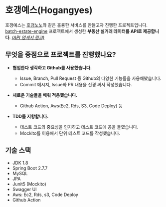 # 호갱예스(Hogangyes)

호갱예스는 [호갱노노](https://hogangnono.com/)와 같은 훌륭한 서비스를 만들고자 진행한 프로젝트입니다.   
[batch-estate-engine](https://github.com/dsadara/batch-estate-engine) 프로젝트에서 생성한 **부동산 실거래 데이터를 API로 제공합니다**.
*[(API 명세서 링크)](http://3.37.47.2:80/swagger-ui/index.html)*

## 무엇을 중점으로 프로젝트를 진행했나요?

- **협업한다 생각하고 Github를 사용했습니다.**
    - Issue, Branch, Pull Request 등 Github의 다양한 기능들을 사용해봤습니다.
    - Commit 메시지, Issue와 PR 내용을 신경 써서 작성했습니다.   

- **새로운 기술들을 배워 적용했습니다.**
    - Github Action, Aws(Ec2, Rds, S3, Code Deploy) 등

- **TDD를 지향합니다.**
    - 테스트 코드의 중요성을 인지하고 테스트 코드에 공을 들였습니다. 
    - Mockito를 이용해서 단위 테스트 코드를 작성했습니다.

## 기술 스택

- JDK 1.8
- Spring Boot 2.7.7
- MySQL
- JPA
- Junit5 (Mockito)
- Swagger UI
- Aws: Ec2, Rds, s3, Code Deploy
- Github Action
